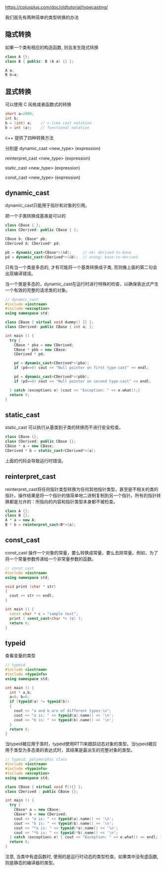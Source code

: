 https://cplusplus.com/doc/oldtutorial/typecasting/

我们首先有两种简单的类型转换的办法

## 隐式转换

如果一个类有相应的构造函数, 则会发生隐式转换
    
``` cpp
class A {};
class B { public: B (A a) {} };

A a;
B b=a;
```

## 显式转换

可以使用 C 风格或者函数式的转换

``` cpp
short a=2000;
int b;
b = (int) a;    // c-like cast notation
b = int (a);    // functional notation 
```

c++ 提供了四种转换方法

分别是
dynamic_cast <new_type> (expression)

reinterpret_cast <new_type> (expression)

static_cast <new_type> (expression)

const_cast <new_type> (expression)

## dynamic_cast

dynamic_cast只能用于指针和对象的引用。

把一个子类转换成基类是可以的
``` cpp
class CBase { };
class CDerived: public CBase { };

CBase b; CBase* pb;
CDerived d; CDerived* pd;

pb = dynamic_cast<CBase*>(&d);     // ok: derived-to-base
pd = dynamic_cast<CDerived*>(&b);  // wrong: base-to-derived 
```

只有当一个类是多态的, 才有可能将一个基类转换成子类, 否则像上面的第二句会出现编译错误。

当一个类是多态的，dynamic_cast在运行时进行特殊的检查，以确保表达式产生一个有效的完整的请求类的对象。

```cpp
// dynamic_cast
#include <iostream>
#include <exception>
using namespace std;

class CBase { virtual void dummy() {} };
class CDerived: public CBase { int a; };

int main () {
  try {
    CBase * pba = new CDerived;
    CBase * pbb = new CBase;
    CDerived * pd;

    pd = dynamic_cast<CDerived*>(pba);
    if (pd==0) cout << "Null pointer on first type-cast" << endl;

    pd = dynamic_cast<CDerived*>(pbb);
    if (pd==0) cout << "Null pointer on second type-cast" << endl;

  } catch (exception& e) {cout << "Exception: " << e.what();}
  return 0;
}
```

## static_cast

static_cast 可以执行从基类到子类的转换而不进行安全检查。

```cpp
class CBase {};
class CDerived: public CBase {};
CBase * a = new CBase;
CDerived * b = static_cast<CDerived*>(a);
```

上面的代码会导致运行时错误。

## reinterpret_cast

reinterpret_cast将任何指针类型转换为任何其他指针类型，甚至是不相关的类的指针。操作结果是将一个指针的值简单地二进制复制到另一个指针。所有的指针转换都是允许的：所指向的内容和指针类型本身都不被检查。

``` cpp
class A {};
class B {};
A * a = new A;
B * b = reinterpret_cast<B*>(a);
```

## const_cast

const_cast 操作一个对象的常量，要么转换成常量，要么去除常量。例如，为了将一个常量参数传递给一个非常量参数的函数。

```cpp
// const_cast
#include <iostream>
using namespace std;

void print (char * str)
{
  cout << str << endl;
}

int main () {
  const char * c = "sample text";
  print ( const_cast<char *> (c) );
  return 0;
}
```

## typeid

查看变量的类型

```cpp
// typeid
#include <iostream>
#include <typeinfo>
using namespace std;

int main () {
  int * a,b;
  a=0; b=0;
  if (typeid(a) != typeid(b))
  {
    cout << "a and b are of different types:\n";
    cout << "a is: " << typeid(a).name() << '\n';
    cout << "b is: " << typeid(b).name() << '\n';
  }
  return 0;
}
```

当typeid被应用于类时，typeid使用RTTI来跟踪动态对象的类型。当typeid被应用于类型为多态类的表达式时，其结果是最派生的完整对象的类型。

```cpp
// typeid, polymorphic class
#include <iostream>
#include <typeinfo>
#include <exception>
using namespace std;

class CBase { virtual void f(){} };
class CDerived : public CBase {};

int main () {
  try {
    CBase* a = new CBase;
    CBase* b = new CDerived;
    cout << "a is: " << typeid(a).name() << '\n';
    cout << "b is: " << typeid(b).name() << '\n';
    cout << "*a is: " << typeid(*a).name() << '\n';
    cout << "*b is: " << typeid(*b).name() << '\n';
  } catch (exception& e) { cout << "Exception: " << e.what() << endl; }
  return 0;
}
```

注意, 当类中有虚函数时, 使用的是运行时动态的类型检查。如果类中没有虚函数, 则是静态的编译器的类型。


